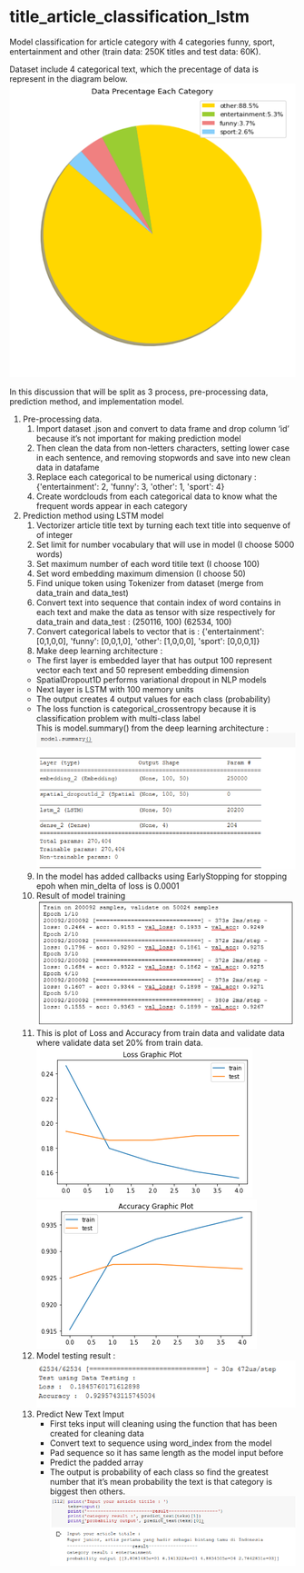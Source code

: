 # title_article_classification_lstm
Model classification for article category with 4 categories funny, sport, entertainment and other (train data: 250K titles and test data: 60K).

Dataset include 4 categorical text, which the precentage of data is represent in the diagram below.
![Data precentage Each Category](https://raw.githubusercontent.com/ayunimatulf/title_article_classification_lstm/master/1.png)

In this discussion that will be split as 3 process, pre-processing data, prediction method, and implementation model.
1. Pre-processing data.
   1.	Import dataset .json and convert to data frame and drop column ‘id’ because it’s not important for making prediction model
   2.	Then clean the data from non-letters characters, setting lower case in each sentence, and removing stopwords and save into new clean data  in datafame
   3.	Replace each categorical to be numerical using dictonary : {'entertainment': 2, 'funny': 3, 'other': 1, 'sport': 4} 
   4. Create wordclouds from each categorical data to know what the frequent words appear in each category
2. Prediction method using LSTM model
   1.	Vectorizer article title text by turning each text title into sequenve of of integer
   2.	Set limit for number vocabulary that will use in model (I choose 5000 words)
   3.	Set maximum number of each word titile text (I choose 100)
   4.	Set word embedding maximum dimension (I choose 50)
   5.	Find unique token using Tokenizer from dataset (merge from data_train and data_test)
   6.	Convert text into sequence that contain index of word contains in each text and make the data as tensor with size respectively for data_train and data_test : (250116, 100) (62534, 100)
   7.	Convert categorical labels to vector that is : {'entertainment': [0,1,0,0], 'funny': [0,0,1,0], 'other': [1,0,0,0], 'sport': [0,0,0,1]}
   8.	Make deep learning architecture :
      + The first layer is embedded layer that has output 100 represent vector each text and 50 represent embedding dimension
      + SpatialDropout1D performs variational dropout in NLP models
      +	Next layer is LSTM with 100 memory units
      +	The output creates 4 output values for each class (probability)
      +	The loss function is categorical_crossentropy because it is classification problem with multi-class label
      <br />This is model.summary() from the deep learning architecture :
      ![Model Summary](https://github.com/ayunimatulf/title_article_classification_lstm/blob/master/2.png)
   9.	In the model has added callbacks using EarlyStopping for stopping epoh when min_delta of loss is 0.0001
   10. Result of model training <br />
       ![Training Verbose](https://github.com/ayunimatulf/title_article_classification_lstm/blob/master/3.png)
   11. This is plot of Loss and Accuracy from train data and validate data where validate data set 20% from train data.<br />
       ![Training Loss](https://github.com/ayunimatulf/title_article_classification_lstm/blob/master/4.png)
       ![Training Accuracy](https://github.com/ayunimatulf/title_article_classification_lstm/blob/master/5.png)
   12. Model testing result :<br />
       ![Testing Report](https://github.com/ayunimatulf/title_article_classification_lstm/blob/master/6.png)
   14. Predict New Text Imput
       -	First teks input will cleaning using the function that has been created for cleaning data
       -	Convert text to sequence using word_index from the model
       -	Pad sequence so it has same length as the model input before
       -	Predict the padded array
       -	The output is probability of each class so find the greatest number that it’s mean probability the text is that category is biggest then others.
       ![New Text Predict](https://github.com/ayunimatulf/title_article_classification_lstm/blob/master/7.png)
